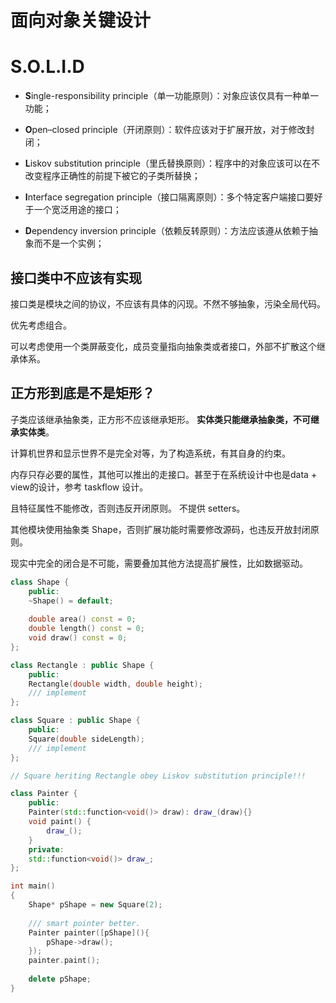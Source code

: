 # 面向对象关键设计

# S.O.L.I.D

- **S**ingle-responsibility principle（单一功能原则）：对象应该仅具有一种单一功能；

- **O**pen–closed principle（开闭原则）：软件应该对于扩展开放，对于修改封闭；

- **L**iskov substitution principle（里氏替换原则）：程序中的对象应该可以在不改变程序正确性的前提下被它的子类所替换；

- **I**nterface segregation principle（接口隔离原则）：多个特定客户端接口要好于一个宽泛用途的接口；

- **D**ependency inversion principle（依赖反转原则）：方法应该遵从依赖于抽象而不是一个实例；

  

## 接口类中不应该有实现

接口类是模块之间的协议，不应该有具体的闪现。不然不够抽象，污染全局代码。

优先考虑组合。

可以考虑使用一个类屏蔽变化，成员变量指向抽象类或者接口，外部不扩散这个继承体系。



## 正方形到底是不是矩形？

子类应该继承抽象类，正方形不应该继承矩形。  __实体类只能继承抽象类，不可继承实体类__。

计算机世界和显示世界不是完全对等，为了构造系统，有其自身的约束。

内存只存必要的属性，其他可以推出的走接口。甚至于在系统设计中也是data + view的设计，参考 taskflow 设计。

且特征属性不能修改，否则违反开闭原则。 不提供 setters。

其他模块使用抽象类 Shape，否则扩展功能时需要修改源码，也违反开放封闭原则。

现实中完全的闭合是不可能，需要叠加其他方法提高扩展性，比如数据驱动。

```c++
class Shape {
    public:
    ~Shape() = default;
    
    double area() const = 0;
    double length() const = 0;
    void draw() const = 0;
};

class Rectangle : public Shape {
    public:
    Rectangle(double width, double height);
    /// implement
};

class Square : public Shape {
    public:
    Square(double sideLength);
    /// implement
};

// Square heriting Rectangle obey Liskov substitution principle!!!

class Painter {
    public:
    Painter(std::function<void()> draw): draw_(draw){}
    void paint() {
        draw_();
    }
    private:
    std::function<void()> draw_;
};

int main()
{
	Shape* pShape = new Square(2);
    
    /// smart pointer better.
    Painter painter([pShape](){
        pShape->draw();
    });
    painter.paint();
    
    delete pShape;
}
```



